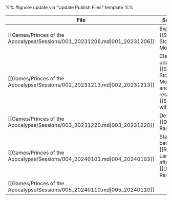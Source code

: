 %% #Ignore update via "Update Publish Files" template %% 

| File                                                                       | Summary                                                                    |
| -------------------------------------------------------------------------- | -------------------------------------------------------------------------- |
| [[Games/Princes of the Apocalypse/Sessions/001_20231206.md\|001_20231206]] | Exploring [[Sacred Stone Monastery]]                                       |
| [[Games/Princes of the Apocalypse/Sessions/002_20231213.md\|002_20231213]] | Cleared the upper [[Sacred Stone Monastery]] and rescued [[Selwyn]]'s wife |
| [[Games/Princes of the Apocalypse/Sessions/003_20231220.md\|003_20231220]] | Defended [[Dellmon Ranch]]                                                 |
| [[Games/Princes of the Apocalypse/Sessions/004_20240103.md\|004_20240103]] | Started back in [[Red Larch]] after [[Dellmon Ranch]]                      |
| [[Games/Princes of the Apocalypse/Sessions/005_20240110.md\|005_20240110]] |                                                                            |
